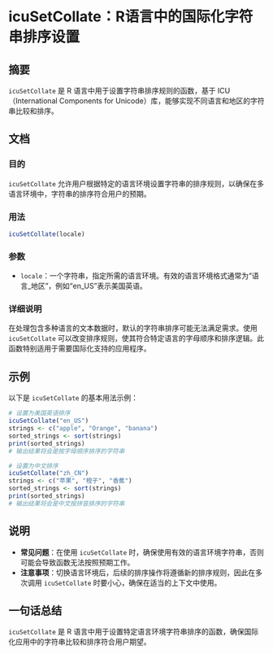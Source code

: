 <!--
Meta Description: # icuSetCollate：R语言中的国际化字符串排序设置 ## 摘要 `icuSetCollate` 是 R 语言中用于设置字符串排序规则的函数，基于 ICU（International Components for Unicode）库，能够实现不同语言和地区的字符串比较和排序。 ## 文档 ...
Meta Keywords: icusetcollate, strings, sorted_strings, locale, en_us
-->

# icuSetCollate：R语言中的国际化字符串排序设置

## 摘要
`icuSetCollate` 是 R 语言中用于设置字符串排序规则的函数，基于 ICU（International Components for Unicode）库，能够实现不同语言和地区的字符串比较和排序。

## 文档
### 目的
`icuSetCollate` 允许用户根据特定的语言环境设置字符串的排序规则，以确保在多语言环境中，字符串的排序符合用户的预期。

### 用法
```R
icuSetCollate(locale)
```

### 参数
- `locale`：一个字符串，指定所需的语言环境。有效的语言环境格式通常为“语言_地区”，例如“en_US”表示美国英语。

### 详细说明
在处理包含多种语言的文本数据时，默认的字符串排序可能无法满足需求。使用 `icuSetCollate` 可以改变排序规则，使其符合特定语言的字母顺序和排序逻辑。此函数特别适用于需要国际化支持的应用程序。

## 示例
以下是 `icuSetCollate` 的基本用法示例：

```R
# 设置为美国英语排序
icuSetCollate("en_US")
strings <- c("apple", "Orange", "banana")
sorted_strings <- sort(strings)
print(sorted_strings)
# 输出结果将会是按字母顺序排序的字符串
```

```R
# 设置为中文排序
icuSetCollate("zh_CN")
strings <- c("苹果", "橙子", "香蕉")
sorted_strings <- sort(strings)
print(sorted_strings)
# 输出结果将会是中文按拼音排序的字符串
```

## 说明
- **常见问题**：在使用 `icuSetCollate` 时，确保使用有效的语言环境字符串，否则可能会导致函数无法按照预期工作。
- **注意事项**：切换语言环境后，后续的排序操作将遵循新的排序规则，因此在多次调用 `icuSetCollate` 时要小心，确保在适当的上下文中使用。

## 一句话总结
`icuSetCollate` 是 R 语言中用于设置特定语言环境字符串排序的函数，确保国际化应用中的字符串比较和排序符合用户期望。